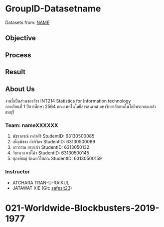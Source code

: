 # GroupID-Datasetname
Datasets from: [NAME](link)

## Objective

## Process

## Result

## About Us
งานนี้เป็นส่วนของวิชา INT214 Statistics for Information technology <br/> ภาคเรียนที่ 1 ปีการศึกษา 2564 คณะเทคโนโลยีสารสนเทศ มหาวิทยาลัยเทคโนโลยีพระจอมเกล้าธนบุรี
### Team: nameXXXXXX
1. พัชราภรณ์ เหง้าศิริ     StudentID: 63130500085
2. เพ็ญพิชชา อ่ำพิจิตร     StudentID: 63130500089
3. อรวรรณ สระแก้ว     StudentID: 6313050132
4. วิชานาถ แซ่โค้ว    StudentID: 63130500145
5. ศุภาพิชญ์ รัตนทวีโสภณ     StudentID: 63130500159

### Instructor
- ATCHARA TRAN-U-RAIKUL
- JATAWAT XIE (Git: [safesit23](https://github.com/safesit23))



# 021-Worldwide-Blockbusters-2019-1977
